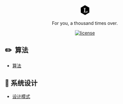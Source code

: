 <p align="center">
  <a href="http://www.happlee.club/Lee/">
    <img alt="Lee" src="./docs/_media/Lee.png">
  </a>
</p>

<p align="center">
  For you, a thousand times over.
</p>

<p align="center">
  <a href="#license"><img alt="license" src="https://img.shields.io/github/license/Aroue/Lee.svg?style=flat-square"></a>

## :pencil2: &nbsp;算法 ##

- [算法](https://github.com/Aroue/Lee-notes/blob/master/docs/notes/Algorithm.md)

## 🎨 系统设计 ##

- [设计模式](https://github.com/Aroue/Lee-notes/blob/master/docs/notes/Design-pattern.md)   



